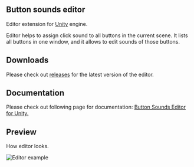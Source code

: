 Button sounds editor
--------------------
Editor extension for
[Unity](http://unity3d.com/)
engine.

Editor helps to assign click sound to all buttons in the current scene. It lists all buttons in one window, and it allows to edit sounds of those buttons.

Downloads
----------
Please check out 
[releases](//github.com/nubick/unity-button-sounds-editor/releases)
for the latest version of the editor.

Documentation
-------------
Please check out following page for documentation:
[Button Sounds Editor for Unity.](http://nubick.ru/button-sounds-editor-for-unity/)

Preview
-------
How editor looks.

![Editor example](http://nubick.github.com/readme/button-sounds-editor.png)
